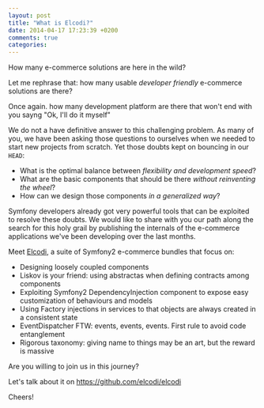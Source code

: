 ```yaml
---
layout: post
title: "What is Elcodi?"
date: 2014-04-17 17:23:39 +0200
comments: true
categories: 
---
```


How many e-commerce solutions are here in the wild?

Let me rephrase that: how many usable _developer friendly_ e-commerce solutions are there?

Once again. how many development platform are there that won't end with you sayng "Ok, I'll do it myself"

We do not a have definitive answer to this challenging problem. As many of you, we have been asking those questions to ourselves when we needed to start new projects from scratch. Yet those doubts kept on bouncing in our ``HEAD``:

* What is the optimal balance between _flexibility and development speed_?
* What are the basic components that should be there _without reinventing the wheel_?
* How can we design those components _in a generalized way_?

Symfony developers already got very powerful tools that can be exploited to resolve these doubts. We would like to share with you our path along the search for this holy grail by publishing the internals of the e-commerce applications we've been developing over the last months.

Meet [Elcodi](http://elcodi.io), a suite of Symfony2 e-commerce bundles that focus on:

* Designing loosely coupled components
* Liskov is your friend: using abstractas when defining contracts among components
* Exploiting Symfony2 DependencyInjection component to expose easy customization of behaviours and models
* Using Factory injections in services to that objects are always created in a consistent state
* EventDispatcher FTW: events, events, events. First rule to avoid code entanglement
* Rigorous taxonomy: giving name to things may be an art, but the reward is massive

Are you willing to join us in this journey?

Let's talk about it on https://github.com/elcodi/elcodi

Cheers!